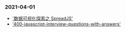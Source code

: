 ### 2021-04-01

- ['数据可视化探索之 SpreadJS'](https://juejin.cn/post/6955998176549535758)
- ['400-javascript-interview-questions-with-answers'](https://dev.to/worldindev/400-javascript-interview-questions-with-answers-2fcj#what-are-classes-in-es6)
